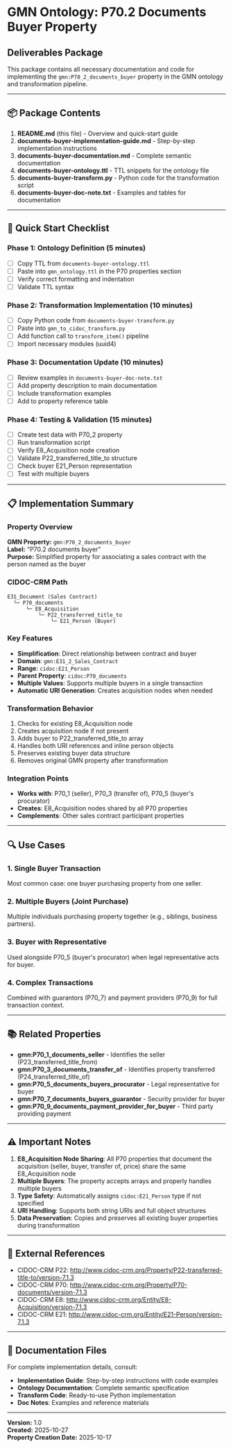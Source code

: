 # GMN Ontology: P70.2 Documents Buyer Property
## Deliverables Package

This package contains all necessary documentation and code for implementing the `gmn:P70_2_documents_buyer` property in the GMN ontology and transformation pipeline.

---

## 📦 Package Contents

1. **README.md** (this file) - Overview and quick-start guide
2. **documents-buyer-implementation-guide.md** - Step-by-step implementation instructions
3. **documents-buyer-documentation.md** - Complete semantic documentation
4. **documents-buyer-ontology.ttl** - TTL snippets for the ontology file
5. **documents-buyer-transform.py** - Python code for the transformation script
6. **documents-buyer-doc-note.txt** - Examples and tables for documentation

---

## 🎯 Quick Start Checklist

### Phase 1: Ontology Definition (5 minutes)
- [ ] Copy TTL from `documents-buyer-ontology.ttl`
- [ ] Paste into `gmn_ontology.ttl` in the P70 properties section
- [ ] Verify correct formatting and indentation
- [ ] Validate TTL syntax

### Phase 2: Transformation Implementation (10 minutes)
- [ ] Copy Python code from `documents-buyer-transform.py`
- [ ] Paste into `gmn_to_cidoc_transform.py`
- [ ] Add function call to `transform_item()` pipeline
- [ ] Import necessary modules (uuid4)

### Phase 3: Documentation Update (10 minutes)
- [ ] Review examples in `documents-buyer-doc-note.txt`
- [ ] Add property description to main documentation
- [ ] Include transformation examples
- [ ] Add to property reference table

### Phase 4: Testing & Validation (15 minutes)
- [ ] Create test data with P70_2 property
- [ ] Run transformation script
- [ ] Verify E8_Acquisition node creation
- [ ] Validate P22_transferred_title_to structure
- [ ] Check buyer E21_Person representation
- [ ] Test with multiple buyers

---

## 📋 Implementation Summary

### Property Overview
**GMN Property:** `gmn:P70_2_documents_buyer`  
**Label:** "P70.2 documents buyer"  
**Purpose:** Simplified property for associating a sales contract with the person named as the buyer

### CIDOC-CRM Path
```
E31_Document (Sales Contract)
  └─ P70_documents
      └─ E8_Acquisition
          └─ P22_transferred_title_to
              └─ E21_Person (Buyer)
```

### Key Features
- **Simplification**: Direct relationship between contract and buyer
- **Domain**: `gmn:E31_2_Sales_Contract`
- **Range**: `cidoc:E21_Person`
- **Parent Property**: `cidoc:P70_documents`
- **Multiple Values**: Supports multiple buyers in a single transaction
- **Automatic URI Generation**: Creates acquisition nodes when needed

### Transformation Behavior
1. Checks for existing E8_Acquisition node
2. Creates acquisition node if not present
3. Adds buyer to P22_transferred_title_to array
4. Handles both URI references and inline person objects
5. Preserves existing buyer data structure
6. Removes original GMN property after transformation

### Integration Points
- **Works with**: P70_1 (seller), P70_3 (transfer of), P70_5 (buyer's procurator)
- **Creates**: E8_Acquisition nodes shared by all P70 properties
- **Complements**: Other sales contract participant properties

---

## 🔍 Use Cases

### 1. Single Buyer Transaction
Most common case: one buyer purchasing property from one seller.

### 2. Multiple Buyers (Joint Purchase)
Multiple individuals purchasing property together (e.g., siblings, business partners).

### 3. Buyer with Representative
Used alongside P70_5 (buyer's procurator) when legal representative acts for buyer.

### 4. Complex Transactions
Combined with guarantors (P70_7) and payment providers (P70_9) for full transaction context.

---

## 📚 Related Properties

- **gmn:P70_1_documents_seller** - Identifies the seller (P23_transferred_title_from)
- **gmn:P70_3_documents_transfer_of** - Identifies property transferred (P24_transferred_title_of)
- **gmn:P70_5_documents_buyers_procurator** - Legal representative for buyer
- **gmn:P70_7_documents_buyers_guarantor** - Security provider for buyer
- **gmn:P70_9_documents_payment_provider_for_buyer** - Third party providing payment

---

## ⚠️ Important Notes

1. **E8_Acquisition Node Sharing**: All P70 properties that document the acquisition (seller, buyer, transfer of, price) share the same E8_Acquisition node
2. **Multiple Buyers**: The property accepts arrays and properly handles multiple buyers
3. **Type Safety**: Automatically assigns `cidoc:E21_Person` type if not specified
4. **URI Handling**: Supports both string URIs and full object structures
5. **Data Preservation**: Copies and preserves all existing buyer properties during transformation

---

## 🔗 External References

- CIDOC-CRM P22: http://www.cidoc-crm.org/Property/P22-transferred-title-to/version-7.1.3
- CIDOC-CRM P70: http://www.cidoc-crm.org/Property/P70-documents/version-7.1.3
- CIDOC-CRM E8: http://www.cidoc-crm.org/Entity/E8-Acquisition/version-7.1.3
- CIDOC-CRM E21: http://www.cidoc-crm.org/Entity/E21-Person/version-7.1.3

---

## 📖 Documentation Files

For complete implementation details, consult:
- **Implementation Guide**: Step-by-step instructions with code examples
- **Ontology Documentation**: Complete semantic specification
- **Transform Code**: Ready-to-use Python implementation
- **Doc Notes**: Examples and reference materials

---

**Version:** 1.0  
**Created:** 2025-10-27  
**Property Creation Date:** 2025-10-17
